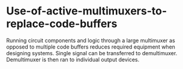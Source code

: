 # Use-of-active-multimuxers-to-replace-code-buffers
Running circuit components and logic through a large multimuxer as opposed to multiple code buffers reduces required equipment when designing systems. Single signal can be transferred to demultimuxer. Demultimuxer is then ran to individual output devices.
